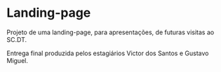 # Landing-page
  Projeto de uma landing-page, para apresentações, de futuras visitas ao SC.DT.

  Entrega final produzida pelos estagiários Victor dos Santos e Gustavo Miguel. 
